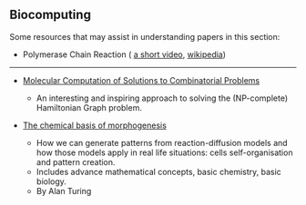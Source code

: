 ## Biocomputing

Some resources that may assist in understanding papers in this section:
- Polymerase Chain Reaction ( [a short video](http://www.youtube.com/watch?v=2KoLnIwoZKU), [wikipedia](http://en.wikipedia.org/wiki/Pcr))

---------
* [Molecular Computation of Solutions to Combinatorial Problems](http://www.cs.duke.edu/courses/cps296.4/spring04/papers/Adleman94.pdf)
    - An interesting and inspiring approach to solving the (NP-complete) Hamiltonian Graph problem. 

* [The chemical basis of morphogenesis](http://www.dna.caltech.edu/courses/cs191/paperscs191/turing.pdf)    
    - How we can generate patterns from reaction-diffusion models and how those models apply in real life situations: cells self-organisation and pattern creation.
    - Includes advance mathematical concepts, basic chemistry, basic biology.
    - By Alan Turing
